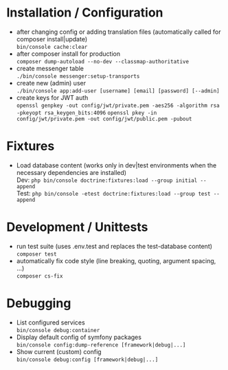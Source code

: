 # Installation / Configuration
* after changing config or adding translation files (automatically called
  for composer install|update)  
  `bin/console cache:clear`
* after composer install for production  
  `composer dump-autoload --no-dev --classmap-authoritative`
* create messenger table  
  `./bin/console messenger:setup-transports`
* create new (admin) user  
  `./bin/console app:add-user [username] [email] [password] [--admin]`
* create keys for JWT auth  
  `openssl genpkey -out config/jwt/private.pem -aes256 -algorithm rsa -pkeyopt rsa_keygen_bits:4096` 
  `openssl pkey -in config/jwt/private.pem -out config/jwt/public.pem -pubout`

# Fixtures
* Load database content (works only in dev|test environments when the necessary
  dependencies are installed)  
  Dev: `php bin/console doctrine:fixtures:load --group initial --append`  
  Test: `php bin/console -etest doctrine:fixtures:load --group test --append`
  
# Development / Unittests
* run test suite (uses .env.test and replaces the test-database content)  
  `composer test`
* automatically fix code style (line breaking, quoting, argument spacing, ...)  
  `composer cs-fix`
  
# Debugging
* List configured services  
  `bin/console debug:container`
* Display default config of symfony packages  
  `bin/console config:dump-reference [framework|debug|...]`
* Show current (custom) config  
  `bin/console debug:config [framework|debug|...]`
